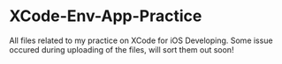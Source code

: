 # XCode-Env-App-Practice
All files related to my practice on XCode for iOS Developing.
Some issue occured during uploading of the files, will sort them out soon!
